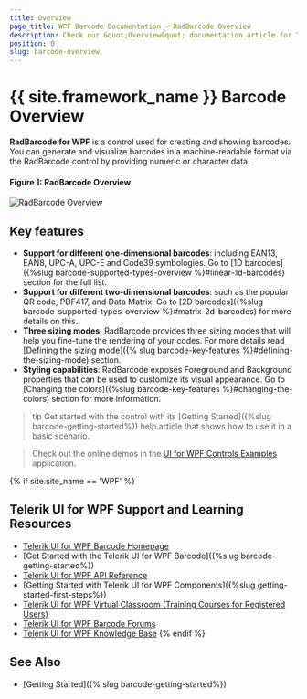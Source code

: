 ```yaml
---
title: Overview
page_title: WPF Barcode Documentation - RadBarcode Overview
description: Check our &quot;Overview&quot; documentation article for Telerik Barcode for WPF control.
position: 0
slug: barcode-overview
---
```


# {{ site.framework_name }} Barcode Overview

**RadBarcode for WPF** is a control used for creating and showing barcodes. You can generate and visualize barcodes in a machine-readable format via the RadBarcode control by providing numeric or character data.

#### Figure 1: RadBarcode Overview

![RadBarcode Overview](images/barcode_overview.png)

## Key features

* **Support for different one-dimensional barcodes**: including EAN13, EAN8, UPC-A, UPC-E and Code39 symbologies. Go to [1D barcodes]({%slug barcode-supported-types-overview %}#linear-1d-barcodes) section for the full list.
* **Support for different two-dimensional barcodes**:  such as the popular QR code, PDF417, and Data Matrix. Go to [2D barcodes]({%slug barcode-supported-types-overview %}#matrix-2d-barcodes) for more details on this.
* **Three sizing modes**: RadBarcode provides three sizing modes that will help you fine-tune the rendering of your codes. For more details read [Defining the sizing mode]({% slug barcode-key-features %}#defining-the-sizing-mode) section.
* **Styling capabilities**: RadBarcode exposes Foreground and Background properties that can be used to customize its visual appearance. Go to [Changing the colors]({%slug barcode-key-features %}#changing-the-colors) section for more information.

>tip Get started with the control with its [Getting Started]({%slug barcode-getting-started%}) help article that shows how to use it in a basic scenario.

>Check out the online demos in the [UI for WPF Controls Examples](https://demos.telerik.com/wpf/) application.

{% if site.site_name == 'WPF' %}
## Telerik UI for WPF Support and Learning Resources

* [Telerik UI for WPF Barcode Homepage](https://www.telerik.com/products/wpf/barcode.aspx)
* [Get Started with the Telerik UI for WPF Barcode]({%slug barcode-getting-started%})
* [Telerik UI for WPF API Reference](https://docs.telerik.com/devtools/wpf/api/)
* [Getting Started with Telerik UI for WPF Components]({%slug getting-started-first-steps%})
* [Telerik UI for WPF Virtual Classroom (Training Courses for Registered Users)](https://learn.telerik.com/learn/course/external/view/elearning/16/telerik-ui-for-wpf) 
* [Telerik UI for WPF Barcode Forums](https://www.telerik.com/forums/wpf)
* [Telerik UI for WPF Knowledge Base](https://docs.telerik.com/devtools/wpf/knowledge-base)
{% endif %}

## See Also

- [Getting Started]({% slug barcode-getting-started%})
